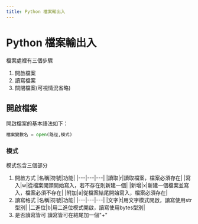 ```yaml
---
title: Python 檔案輸出入
---
```


# Python 檔案輸出入
檔案處裡有三個步驟
1. 開啟檔案
2. 讀寫檔案
3. 關閉檔案(可視情況省略)

## 開啟檔案
開啟檔案的基本語法如下：

```python
檔案變數名 = open(路徑,模式)
```

### 模式
模式包含三個部分
1. 開啟方式
|名稱|符號|功能|
|---|---|---|
|讀取|r|讀取檔案，檔案必須存在|
|寫入|w|從檔案開頭開始寫入，若不存在則新建一個|
|新增|x|新建一個檔案並寫入，檔案必須不存在|
|附加|a|從檔案結尾開始寫入，檔案必須存在|
2. 讀寫格式
|名稱|符號|功能|
|---|---|---|
|文字|t|用文字模式開啟，讀寫使用str型別|
|二進位|b|用二進位模式開啟，讀寫使用bytes型別|
3. 是否讀寫皆可
讀寫皆可在結尾加一個"+"
